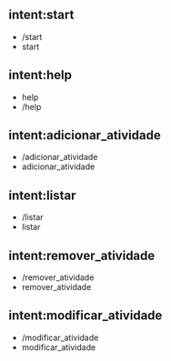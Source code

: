 ## intent:start
- /start
- start

## intent:help
- help
- /help

## intent:adicionar_atividade
- /adicionar_atividade
- adicionar_atividade

## intent:listar
- /listar
- listar

## intent:remover_atividade
- /remover_atividade
- remover_atividade

## intent:modificar_atividade
- /modificar_atividade
- modificar_atividade